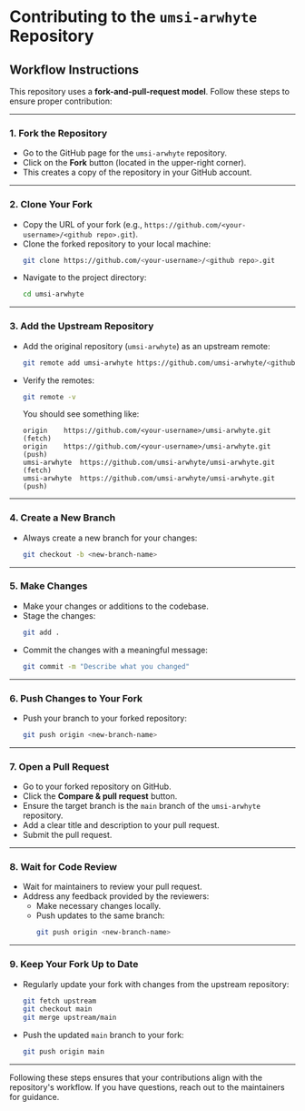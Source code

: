 # Contributing to the `umsi-arwhyte` Repository

## Workflow Instructions

This repository uses a **fork-and-pull-request model**. Follow these steps to ensure proper contribution:

---

### 1. Fork the Repository
- Go to the GitHub page for the `umsi-arwhyte` repository.
- Click on the **Fork** button (located in the upper-right corner).
- This creates a copy of the repository in your GitHub account.

---

### 2. Clone Your Fork
- Copy the URL of your fork (e.g., `https://github.com/<your-username>/<github repo>.git`).
- Clone the forked repository to your local machine:
  ```bash
  git clone https://github.com/<your-username>/<github repo>.git
  ```
- Navigate to the project directory:
  ```bash
  cd umsi-arwhyte
  ```

---

### 3. Add the Upstream Repository
- Add the original repository (`umsi-arwhyte`) as an upstream remote:
  ```bash
  git remote add umsi-arwhyte https://github.com/umsi-arwhyte/<github repo>.git
  ```
- Verify the remotes:
  ```bash
  git remote -v
  ```
  You should see something like:
  ```
  origin    https://github.com/<your-username>/umsi-arwhyte.git (fetch)
  origin    https://github.com/<your-username>/umsi-arwhyte.git (push)
  umsi-arwhyte  https://github.com/umsi-arwhyte/umsi-arwhyte.git (fetch)
  umsi-arwhyte  https://github.com/umsi-arwhyte/umsi-arwhyte.git (push)
  ```

---

### 4. Create a New Branch
- Always create a new branch for your changes:
  ```bash
  git checkout -b <new-branch-name>
  ```

---

### 5. Make Changes
- Make your changes or additions to the codebase.
- Stage the changes:
  ```bash
  git add .
  ```
- Commit the changes with a meaningful message:
  ```bash
  git commit -m "Describe what you changed"
  ```

---

### 6. Push Changes to Your Fork
- Push your branch to your forked repository:
  ```bash
  git push origin <new-branch-name>
  ```

---

### 7. Open a Pull Request
- Go to your forked repository on GitHub.
- Click the **Compare & pull request** button.
- Ensure the target branch is the `main` branch of the `umsi-arwhyte` repository.
- Add a clear title and description to your pull request.
- Submit the pull request.

---

### 8. Wait for Code Review
- Wait for maintainers to review your pull request.
- Address any feedback provided by the reviewers:
  - Make necessary changes locally.
  - Push updates to the same branch:
    ```bash
    git push origin <new-branch-name>
    ```

---

### 9. Keep Your Fork Up to Date
- Regularly update your fork with changes from the upstream repository:
  ```bash
  git fetch upstream
  git checkout main
  git merge upstream/main
  ```
- Push the updated `main` branch to your fork:
  ```bash
  git push origin main
  ```

---

Following these steps ensures that your contributions align with the repository's workflow. If you have questions, reach out to the maintainers for guidance.
